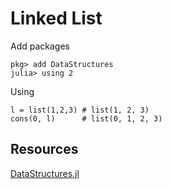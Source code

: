 # Linked List

Add packages

    pkg> add DataStructures
    julia> using 2

Using

    l = list(1,2,3) # list(1, 2, 3)
    cons(0, l)      # list(0, 1, 2, 3)

## Resources

[DataStructures.jl](https://juliacollections.github.io/DataStructures.jl/latest/linked_list/)
